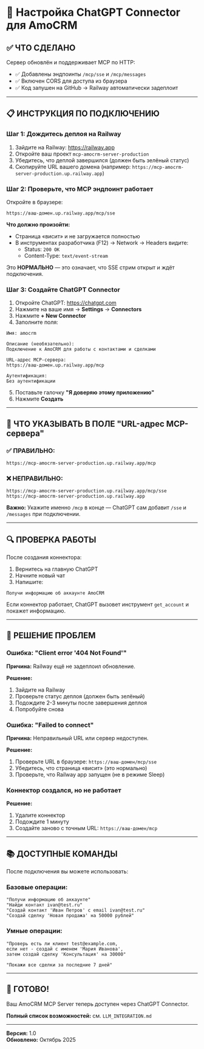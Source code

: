 # 🤖 Настройка ChatGPT Connector для AmoCRM

## ✅ ЧТО СДЕЛАНО

Сервер обновлён и поддерживает MCP по HTTP:
- ✅ Добавлены эндпоинты `/mcp/sse` и `/mcp/messages`
- ✅ Включен CORS для доступа из браузера
- ✅ Код запушен на GitHub → Railway автоматически задеплоит

---

## 📋 ИНСТРУКЦИЯ ПО ПОДКЛЮЧЕНИЮ

### Шаг 1: Дождитесь деплоя на Railway

1. Зайдите на Railway: https://railway.app
2. Откройте ваш проект `mcp-amocrm-server-production`
3. Убедитесь, что деплой завершился (должен быть зелёный статус)
4. Скопируйте URL вашего домена (например: `https://mcp-amocrm-server-production.up.railway.app`)

### Шаг 2: Проверьте, что MCP эндпоинт работает

Откройте в браузере:
```
https://ваш-домен.up.railway.app/mcp/sse
```

**Что должно произойти:**
- Страница «висит» и не загружается полностью
- В инструментах разработчика (F12) → Network → Headers видите:
  - Status: `200 OK`
  - Content-Type: `text/event-stream`

Это **НОРМАЛЬНО** — это означает, что SSE стрим открыт и ждёт подключения.

### Шаг 3: Создайте ChatGPT Connector

1. Откройте ChatGPT: https://chatgpt.com
2. Нажмите на ваше имя → **Settings** → **Connectors**
3. Нажмите **+ New Connector**
4. Заполните поля:

```
Имя: amocrm

Описание (необязательно): 
Подключение к AmoCRM для работы с контактами и сделками

URL-адрес MCP-сервера:
https://ваш-домен.up.railway.app/mcp

Аутентификация:
Без аутентификации
```

5. Поставьте галочку **"Я доверяю этому приложению"**
6. Нажмите **Создать**

---

## 🎯 ЧТО УКАЗЫВАТЬ В ПОЛЕ "URL-адрес MCP-сервера"

### ✅ ПРАВИЛЬНО:
```
https://mcp-amocrm-server-production.up.railway.app/mcp
```

### ❌ НЕПРАВИЛЬНО:
```
https://mcp-amocrm-server-production.up.railway.app/mcp/sse
https://mcp-amocrm-server-production.up.railway.app
```

**Важно:** Укажите именно `/mcp` в конце — ChatGPT сам добавит `/sse` и `/messages` при подключении.

---

## 🔍 ПРОВЕРКА РАБОТЫ

После создания коннектора:

1. Вернитесь на главную ChatGPT
2. Начните новый чат
3. Напишите:
```
Получи информацию об аккаунте AmoCRM
```

Если коннектор работает, ChatGPT вызовет инструмент `get_account` и покажет информацию.

---

## 🐛 РЕШЕНИЕ ПРОБЛЕМ

### Ошибка: "Client error '404 Not Found'"

**Причина:** Railway ещё не задеплоил обновление.

**Решение:**
1. Зайдите на Railway
2. Проверьте статус деплоя (должен быть зелёный)
3. Подождите 2-3 минуты после завершения деплоя
4. Попробуйте снова

### Ошибка: "Failed to connect"

**Причина:** Неправильный URL или сервер недоступен.

**Решение:**
1. Проверьте URL в браузере: `https://ваш-домен/mcp/sse`
2. Убедитесь, что страница «висит» (это нормально)
3. Проверьте, что Railway app запущен (не в режиме Sleep)

### Коннектор создался, но не работает

**Решение:**
1. Удалите коннектор
2. Подождите 1 минуту
3. Создайте заново с точным URL: `https://ваш-домен/mcp`

---

## 📚 ДОСТУПНЫЕ КОМАНДЫ

После подключения вы можете использовать:

### Базовые операции:
```
"Получи информацию об аккаунте"
"Найди контакт ivan@test.ru"
"Создай контакт 'Иван Петров' с email ivan@test.ru"
"Создай сделку 'Новая продажа' на 50000 рублей"
```

### Умные операции:
```
"Проверь есть ли клиент test@example.com, 
если нет - создай с именем 'Мария Иванова', 
затем создай сделку 'Консультация' на 30000"

"Покажи все сделки за последние 7 дней"
```

---

## 🎉 ГОТОВО!

Ваш AmoCRM MCP Server теперь доступен через ChatGPT Connector.

**Полный список возможностей:** см. `LLM_INTEGRATION.md`

---

**Версия:** 1.0  
**Обновлено:** Октябрь 2025







